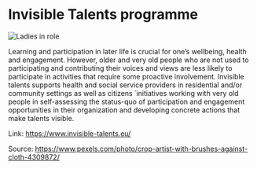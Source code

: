 # Invisible Talents programme

![Ladies in role](/./../static/img/png/invisible_talents.png)

Learning and participation in later life is crucial for one’s wellbeing, health and engagement. However, older and very old people who are not used to participating and contributing their voices and views are less likely to participate in activities that require some proactive involvement. Invisible talents supports health and social service providers in residential and/or community settings as well as citizens ́ initiatives working with very old people in self-assessing the status-quo of participation and engagement opportunities in their organization and developing concrete actions that make talents visible.

Link: https://www.invisible-talents.eu/ 

Source: https://www.pexels.com/photo/crop-artist-with-brushes-against-cloth-4309872/ 